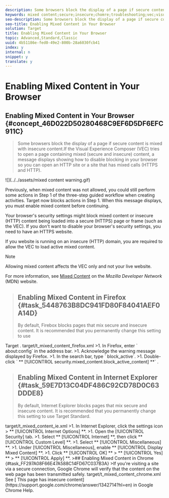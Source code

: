 ```yaml
---
description: Some browsers block the display of a page if secure content is mixed with insecure content.
keywords: mixed content;secure;insecure;chomre;troubleshooting;vec;visual experience composer;unsecure
seo-description: Some browsers block the display of a page if secure content is mixed with insecure content.
seo-title: Enabling Mixed Content in Your Browser
solution: Target
title: Enabling Mixed Content in Your Browser
topic: Advanced,Standard,Classic
uuid: 4b51186e-fed0-49e2-800b-28a6030fcb41
index: y
internal: n
snippet: y
translate: y
---
```


# Enabling Mixed Content in Your Browser

## Enabling Mixed Content in Your Browser {#concept_46D022D50280468C9EF6D5DF6EFC911C}
>Some browsers block the display of a page if secure content is mixed with insecure content.If the Visual Experience Composer (VEC) tries to open a page containing mixed (secure and insecure) content, a message displays showing how to disable blocking in your browser so you can open an HTTP site or a site that has mixed calls (HTTPS and HTTP). 

![](../../assets/mixed content warning.gif) 

Previously, when mixed content was not allowed, you could still perform some actions in Step 1 of the three-step guided workflow when creating activities. Target now blocks actions in Step 1. When this message displays, you must enable mixed content before continuing. 

Your browser's security settings might block mixed content or insecure (HTTP) content being loaded into a secure (HTTPS) page or frame (such as the VEC). If you don't want to disable your browser's security settings, you need to have an HTTPS website. 

If you website is running on an insecure (HTTP) domain, you are required to allow the VEC to load active mixed content. 


>[!NOTE]
>
>Allowing mixed content affects the VEC only and not your live website.



For more information, see [ Mixed Content](https://developer.mozilla.org/en-US/docs/Web/Security/Mixed_content) on the *Mozilla Developer Network* (MDN) website. 
>## Enabling Mixed Content in Firefox {#task_5448763B8DC941FD80F84041AEF0A14D}
>By default, Firebox blocks pages that mix secure and insecure content. It is recommended that you permanently change this setting to use 
<keyword>
  Target
</keyword>. 
<draft-comment>
  target/t_mixed_content_firefox.xml 
</draft-comment>
>1. In Firefox, enter ` about:config` in the address bar.
>1. Acknowledge the warning message displayed by Firefox.
>1. In the search bar, type ` block_active`.
>1. Double-click ` ** [!UICONTROL  security.mixed_content.block_active_content] **` .

>## Enabling Mixed Content in Internet Explorer {#task_59E7D13C04DF486C92CD78D0C63DDDE8}
>By default, Internet Explorer blocks pages that mix secure and insecure content. It is recommended that you permanently change this setting to use Target Standard. 
<draft-comment>
  target/t_mixed_content_ie.xml 
</draft-comment>
>1. In Internet Explorer, click the settings icon > ** [!UICONTROL  Internet Options] **.
>1. Open the [!UICONTROL  Security] tab.
>1. Select ** [!UICONTROL  Internet] **, then click ** [!UICONTROL  Custom Level] **.
>1. Select ** [!UICONTROL  Miscellaneous] **.
>1. Under [!UICONTROL  Miscellaneous], enable ** [!UICONTROL  Display Mixed Content] **.
>1. Click ** [!UICONTROL  OK] ** > ** [!UICONTROL  Yes] ** > ** [!UICONTROL  Apply] **.
>## Enabling Mixed Content in Chrome {#task_FF297A08F66E47A588C14FD67C037B3A}
>If you're visiting a site via a secure connection, Google Chrome will verify that the content on the web page has been transmitted safely. 
<draft-comment>
  target/t_mixed_content_chrome.xml 
</draft-comment>See [ This page has insecure content](https://support.google.com/chrome/answer/1342714?hl=en) in Google Chrome Help. 
